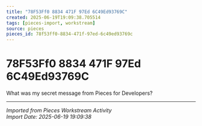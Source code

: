 ```yaml
---
title: "78F53Ff0 8834 471F 97Ed 6C49Ed93769C"
created: 2025-06-19T19:09:38.705514
tags: [pieces-import, workstream]
source: pieces
pieces_id: 78f53ff0-8834-471f-97ed-6c49ed93769c
---
```


# 78F53Ff0 8834 471F 97Ed 6C49Ed93769C

What was my secret message from Pieces for Developers?

---
*Imported from Pieces Workstream Activity*  
*Import Date: 2025-06-19 19:09:38*
